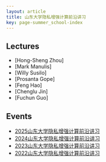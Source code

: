 ```yaml
---
layout: article
title: 山东大学隐私增强计算前沿讲习
key: page-summer_school-index
---
```

## Lectures

- [Hong-Sheng Zhou]
- [Mark Manulis]
- [Willy Susilo]
- [Prosanta Gope]
- [Feng Hao]
- [Chenglu Jin]
- [Fuchun Guo]

## Events

- [2025山东大学隐私增强计算前沿讲习](/summer_school/2025)
- [2024山东大学隐私增强计算前沿讲习](/summer_school/2024)
- [2023山东大学隐私增强计算前沿讲习](/summer_school/2023)
- [2022山东大学隐私增强计算前沿讲习](/summer_school/2022)

